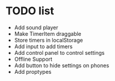 # TODO list

- Add sound player
- Make TimerItem draggable
- Store timers in localStorage
- Add input to add timers
- Add control panel to control settings
- Offline Support
- Add button to hide settings on phones
- Add proptypes